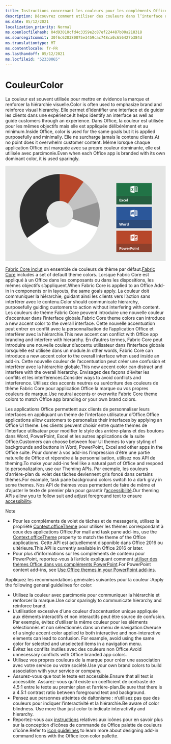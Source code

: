 ```yaml
---
title: Instructions concernant les couleurs pour les compléments Office
description: Découvrez comment utiliser des couleurs dans l’interface utilisateur d’un Office de l’interface utilisateur.
ms.date: 05/12/2021
localization_priority: Normal
ms.openlocfilehash: 04d93010cfd4c3359e2c87ef224487b00a218318
ms.sourcegitcommit: 30f6c620380075e3459cac748ca0c656427b384d
ms.translationtype: MT
ms.contentlocale: fr-FR
ms.lasthandoff: 05/12/2021
ms.locfileid: "52330065"
---
```

# <a name="color"></a><span data-ttu-id="25081-103">Couleur</span><span class="sxs-lookup"><span data-stu-id="25081-103">Color</span></span>

<span data-ttu-id="25081-104">La couleur est souvent utilisée pour mettre en évidence la marque et renforcer la hiérarchie visuelle.</span><span class="sxs-lookup"><span data-stu-id="25081-104">Color is often used to emphasize brand and reinforce visual hierarchy.</span></span> <span data-ttu-id="25081-105">Elle permet d’identifier une interface et de guider les clients dans une expérience.</span><span class="sxs-lookup"><span data-stu-id="25081-105">It helps identify an interface as well as guide customers through an experience.</span></span> <span data-ttu-id="25081-106">Dans Office, la couleur est utilisée pour les mêmes objectifs mais elle est appliquée délibérément et au minimum.</span><span class="sxs-lookup"><span data-stu-id="25081-106">Inside Office, color is used for the same goals but it is applied purposefully and minimally.</span></span> <span data-ttu-id="25081-107">Elle ne surcharge jamais le contenu clients.</span><span class="sxs-lookup"><span data-stu-id="25081-107">At no point does it overwhelm customer content.</span></span> <span data-ttu-id="25081-108">Même lorsque chaque application Office est marquée avec sa propre couleur dominante, elle est utilisée avec parcimonie.</span><span class="sxs-lookup"><span data-stu-id="25081-108">Even when each Office app is branded with its own dominant color, it is used sparingly.</span></span>

![Diagramme montrant le modèle de couleurs pour Office, Excel, Word et PowerPoint.](../images/office-addins-color-schemes.png)

<span data-ttu-id="25081-112">[Fabric Core inclut](fabric-core.md) un ensemble de couleurs de thème par défaut.</span><span class="sxs-lookup"><span data-stu-id="25081-112">[Fabric Core](fabric-core.md) includes a set of default theme colors.</span></span> <span data-ttu-id="25081-113">Lorsque Fabric Core est appliqué à un Office dans les composants ou dans les dispositions, les mêmes objectifs s’appliquent.</span><span class="sxs-lookup"><span data-stu-id="25081-113">When Fabric Core is applied to an Office Add-in in components or in layouts, the same goals apply.</span></span> <span data-ttu-id="25081-114">La couleur doit communiquer la hiérarchie, guidant ainsi les clients vers l’action sans interférer avec le contenu.</span><span class="sxs-lookup"><span data-stu-id="25081-114">Color should communicate hierarchy, purposefully guiding customers to action without interfering with content.</span></span> <span data-ttu-id="25081-115">Les couleurs de thème Fabric Core peuvent introduire une nouvelle couleur d’accentuer dans l’interface globale.</span><span class="sxs-lookup"><span data-stu-id="25081-115">Fabric Core theme colors can introduce a new accent color to the overall interface.</span></span> <span data-ttu-id="25081-116">Cette nouvelle accentuation peut entrer en conflit avec la personnalisation de l’application Office et interférer avec la hiérarchie.</span><span class="sxs-lookup"><span data-stu-id="25081-116">This new accent can conflict with Office app branding and interfere with hierarchy.</span></span> <span data-ttu-id="25081-117">En d’autres termes, Fabric Core peut introduire une nouvelle couleur d’accentu utilisateur dans l’interface globale lorsqu’elle est utilisée dans un module.</span><span class="sxs-lookup"><span data-stu-id="25081-117">In other words, Fabric Core can introduce a new accent color to the overall interface when used inside an add-in.</span></span> <span data-ttu-id="25081-118">Cette nouvelle couleur de l’accentuation peut créer une confusion et interférer avec la hiérarchie globale.</span><span class="sxs-lookup"><span data-stu-id="25081-118">This new accent color can distract and interfere with the overall hierarchy.</span></span> <span data-ttu-id="25081-119">Envisagez des façons d’éviter les conflits et les interférences.</span><span class="sxs-lookup"><span data-stu-id="25081-119">Consider ways to avoid conflicts and interference.</span></span> <span data-ttu-id="25081-120">Utilisez des accents neutres ou surécriture des couleurs de thème Fabric Core pour application Office la marque ou vos propres couleurs de marque.</span><span class="sxs-lookup"><span data-stu-id="25081-120">Use neutral accents or overwrite Fabric Core theme colors to match Office app branding or your own brand colors.</span></span>

<span data-ttu-id="25081-121">Les applications Office permettent aux clients de personnaliser leurs interfaces en appliquant un thème de l’interface utilisateur d’Office.</span><span class="sxs-lookup"><span data-stu-id="25081-121">Office applications allow customers to personalize their interfaces by applying an Office UI theme.</span></span> <span data-ttu-id="25081-122">Les clients peuvent choisir entre quatre thèmes de l’interface utilisateur pour modifier le style des arrière-plans et des boutons dans Word, PowerPoint, Excel et les autres applications de la suite Office.</span><span class="sxs-lookup"><span data-stu-id="25081-122">Customers can choose between four UI themes to vary styling of backgrounds and buttons in Word, PowerPoint, Excel and other apps in the Office suite.</span></span> <span data-ttu-id="25081-123">Pour donner à vos add-ins l’impression d’être une partie naturelle de Office et répondre à la personnalisation, utilisez nos API de theming.</span><span class="sxs-lookup"><span data-stu-id="25081-123">To make your add-ins feel like a natural part of Office and respond to personalization, use our Theming APIs.</span></span> <span data-ttu-id="25081-124">Par exemple, les couleurs d’arrière-plan du volet des tâches deviennent gris foncé dans certains thèmes.</span><span class="sxs-lookup"><span data-stu-id="25081-124">For example, task pane background colors switch to a dark gray in some themes.</span></span> <span data-ttu-id="25081-125">Nos API de thèmes vous permettent de faire de même et d’ajuster le texte de premier plan pour garantir l’[accessibilité](../design/accessibility-guidelines.md).</span><span class="sxs-lookup"><span data-stu-id="25081-125">Our theming APIs allow you to follow suit and adjust foreground text to ensure [accessibility](../design/accessibility-guidelines.md).</span></span>

> [!NOTE]
> - <span data-ttu-id="25081-126">Pour les compléments de volet de tâches et de messagerie, utilisez la propriété [Context.officeTheme](/javascript/api/office/office.context) pour utiliser les thèmes correspondant à ceux des applications Office.</span><span class="sxs-lookup"><span data-stu-id="25081-126">For mail and task pane add-ins, use the [Context.officeTheme](/javascript/api/office/office.context) property to match the theme of the Office applications.</span></span> <span data-ttu-id="25081-127">Cette API est actuellement disponible dans Office 2016 ou ultérieure.</span><span class="sxs-lookup"><span data-stu-id="25081-127">This API is currently available in Office 2016 or later.</span></span>
> - <span data-ttu-id="25081-128">Pour plus d’informations sur les compléments de contenu pour PowerPoint, reportez-vous à l’article expliquant comment [utiliser des thèmes Office dans vos compléments PowerPoint](../powerpoint/use-document-themes-in-your-powerpoint-add-ins.md).</span><span class="sxs-lookup"><span data-stu-id="25081-128">For PowerPoint content add-ins, see [Use Office themes in your PowerPoint add-ins](../powerpoint/use-document-themes-in-your-powerpoint-add-ins.md).</span></span>

<span data-ttu-id="25081-129">Appliquez les recommandations générales suivantes pour la couleur :</span><span class="sxs-lookup"><span data-stu-id="25081-129">Apply the following general guidelines for color:</span></span>

- <span data-ttu-id="25081-130">Utilisez la couleur avec parcimonie pour communiquer la hiérarchie et renforcer la marque.</span><span class="sxs-lookup"><span data-stu-id="25081-130">Use color sparingly to communicate hierarchy and reinforce brand.</span></span>
- <span data-ttu-id="25081-p106">L’utilisation excessive d’une couleur d’accentuation unique appliquée aux éléments interactifs et non interactifs peut être source de confusion. Par exemple, évitez d’utiliser la même couleur pour les éléments sélectionnés et non sélectionnés dans un menu de navigation.</span><span class="sxs-lookup"><span data-stu-id="25081-p106">Overuse of a single accent color applied to both interactive and non-interactive elements can lead to confusion. For example, avoid using the same color for selected and unselected items in a navigation menu.</span></span>
- <span data-ttu-id="25081-133">Évitez les conflits inutiles avec des couleurs non Office.</span><span class="sxs-lookup"><span data-stu-id="25081-133">Avoid unnecessary conflicts with Office branded app colors.</span></span>
- <span data-ttu-id="25081-134">Utilisez vos propres couleurs de la marque pour créer une association avec votre service ou votre société.</span><span class="sxs-lookup"><span data-stu-id="25081-134">Use your own brand colors to build association with your service or company.</span></span>
- <span data-ttu-id="25081-135">Assurez-vous que tout le texte est accessible.</span><span class="sxs-lookup"><span data-stu-id="25081-135">Ensure that all text is accessible.</span></span> <span data-ttu-id="25081-136">Assurez-vous qu’il existe un coefficient de contraste de 4,5:1 entre le texte au premier plan et l’arrière-plan.</span><span class="sxs-lookup"><span data-stu-id="25081-136">Be sure that there is a 4.5:1 contrast ratio between foreground text and background.</span></span>
- <span data-ttu-id="25081-p108">Pensez aux personnes atteintes de daltonisme : n’utilisez pas que des couleurs pour indiquer l’interactivité et la hiérarchie.</span><span class="sxs-lookup"><span data-stu-id="25081-p108">Be aware of color blindness. Use more than just color to indicate interactivity and hierarchy.</span></span>
- <span data-ttu-id="25081-139">Reportez-vous aux [instructions](../design/add-in-icons.md) relatives aux icônes pour en savoir plus sur la conception d’icônes de commande de Office palette de couleurs d’icône.</span><span class="sxs-lookup"><span data-stu-id="25081-139">Refer to [icon guidelines](../design/add-in-icons.md) to learn more about designing add-in command icons with the Office icon color pallette.</span></span>
